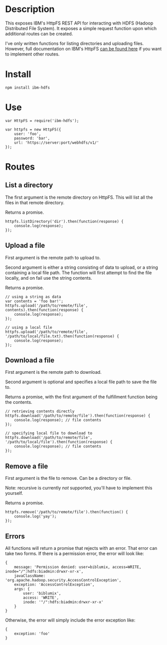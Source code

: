 # Description

This exposes IBM's HttpFS REST API for interacting with HDFS (Hadoop Distributed File System). It exposes a simple request function upon which additional routes can be created.

I've only written functions for listing directories and uploading files. However, full documentation on IBM's HttpFS [can be found here](http://www-01.ibm.com/support/knowledgecenter/SSPT3X_3.0.0/com.ibm.swg.im.infosphere.biginsights.admin.doc/doc/admin_fileupload_rest_apis.html) if you want to implement other routes.

# Install

    npm install ibm-hdfs

# Use

```
var HttpFS = require('ibm-hdfs');

var httpfs = new HttpFS({
    user: 'foo',
    password: 'bar',
    url: 'https://server:port/webhdfs/v1/'
});
```

# Routes

## List a directory

The first argument is the remote directory on HttpFS. This will list all the files in that remote directory.

Returns a promise.

```
httpfs.listDirectory('dir').then(function(response) {
    console.log(response);
});
```

## Upload a file

First argument is the remote path to upload to.

Second argument is either a string consisting of data to upload, or a string containing a local file path. The function will first attempt to find the file locally, and on fail use the string contents.

Returns a promise.

```
// using a string as data
var contents = 'foo bar!';
httpfs.upload('/path/to/remote/file', contents).then(function(response) {
    console.log(response);
});

// using a local file
httpfs.upload('/path/to/remote/file', '/path/to/local/file.txt).then(function(response) {
    console.log(response);
});
```

## Download a file

First argument is the remote path to download.

Second argument is optional and specifies a local file path to save the file to.

Returns a promise, with the first argument of the fulfillment function being the contents.

```
// retrieving contents directly
httpfs.download('/path/to/remote/file').then(function(response) {
    console.log(response); // file contents
});

// specifying local file to download to
httpfs.download('/path/to/remote/file', '/path/to/local/file').then(function(response) {
    console.log(response); // file contents
});
```

## Remove a file

First argument is the file to remove. Can be a directory or file.

Note: recursive is currently *not* supported, you'll have to implement this yourself.

Returns a promise.

```
httpfs.remove('/path/to/remote/file').then(function() {
    console.log('yay');
});
```

## Errors

All functions will return a promise that rejects with an error. That error can take two forms. If there is a permission error, the error will look like:

```
{
    message: 'Permission denied: user=biblumix, access=WRITE, inode="/":hdfs:biadmin:drwxr-xr-x',
    javaClassName: 'org.apache.hadoop.security.AccessControlException',
    exception: 'AccessControlException',
    args: {
        user: 'biblumix',
        access: 'WRITE',
        inode: '"/":hdfs:biadmin:drwxr-xr-x'
    }
}
```

Otherwise, the error will simply include the error exception like:

```
{
    exception: 'foo'
}
